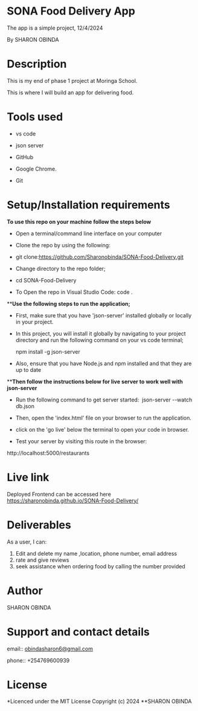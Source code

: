 # SONA Food Delivery App

The app is a simple project, 12/4/2024

By SHARON OBINDA

# Description

This is my end of phase 1 project at Moringa School.

This is where I will build an app for delivering food.


# Tools used

- vs code

- json server

- GitHub

- Google Chrome.

- Git

# Setup/Installation requirements

**To use this repo on your machine follow the steps below**

- Open a terminal/command line interface on your computer

- Clone the repo by using the following:

- git clone:https://github.com/Sharonobinda/SONA-Food-Delivery.git

- Change directory to the repo folder;

- cd SONA-Food-Delivery

- To Open the repo in Visual Studio Code: code .

****Use the following steps to run the application;**

- First, make sure that you have 'json-server' installed globally or locally in your project.

- In this project, you will install it globally by navigating to your project directory and run the following command on your vs code terminal;

  npm install -g json-server

- Also, ensure that you have Node.js and npm installed and that they are up to date

****Then follow the instructions below for live server to work well with json-server​**

- Run the following command to get server started:
​
  json-server --watch db.json

- Then, open the 'index.html' file on your browser to run the application.

- click on the 'go live' below the terminal to open your code in browser.

- Test your server by visiting this route in the browser:

 http://localhost:5000/restaurants 
 
 # Live link

Deployed Frontend can be accessed here https://sharonobinda.github.io/SONA-Food-Delivery/

# Deliverables

As a user, I can:
1. Edit and delete my name ,location, phone number, email address
2. rate and give reviews
3. seek assistance when ordering food by calling the number provided

# Author

SHARON OBINDA

# Support and contact details

email:: obindasharon6@gmail.com

phone:: +254769600939

# License

*Licenced under the MIT License Copyright (c) 2024 **SHARON OBINDA

